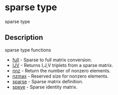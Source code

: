 # sparse type

sparse type

## Description

sparse type functions

- [full](full.md) - Sparse to full matrix conversion.
- [IJV](IJV.md) - Returns I,J,V triplets from a sparse matrix.
- [nnz](nnz.md) - Return the number of nonzero elements.
- [nzmax](nzmax.md) - Reserved size for nonzero elements.
- [sparse](sparse.md) - Sparse matrix definition.
- [speye](speye.md) - Sparse identity matrix.
